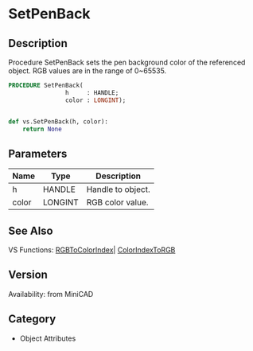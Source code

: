 # SetPenBack

## Description
Procedure SetPenBack sets the pen background color of the referenced object. RGB values are in the range of 0~65535.

```pascal
PROCEDURE SetPenBack(
				h     : HANDLE;
				color : LONGINT);
```

```python

def vs.SetPenBack(h, color):
    return None
```

## Parameters
|Name|Type|Description|
|---|---|---|
|h|HANDLE|Handle to object.|
|color|LONGINT|RGB color value.|

## See Also
VS Functions:
[RGBToColorIndex](RGBToColorIndex.md)| [ColorIndexToRGB](ColorIndexToRGB.md)

## Version
Availability: from MiniCAD
## Category
* Object Attributes

